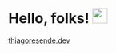 # Hello, folks! <img src="https://raw.githubusercontent.com/MartinHeinz/MartinHeinz/master/wave.gif" width="30px">
[thiagoresende.dev](https://thiagoresende.com.br/)
